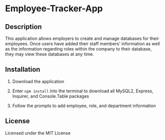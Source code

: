 # Employee-Tracker-App

## Description
This application allows employers to create and manage databases for their employees. Once users have added their staff members' information as well as the information regarding roles within the company to their database, they may view these databases at any time.

## Installation
1. Download the application

2. Enter ``` npm install ``` into the terminal to download all MySQL2, Express, Inquirer, and Console.Table packages

3. Follow the prompts to add employee, role, and department information

## License
Licensed under the MIT License
